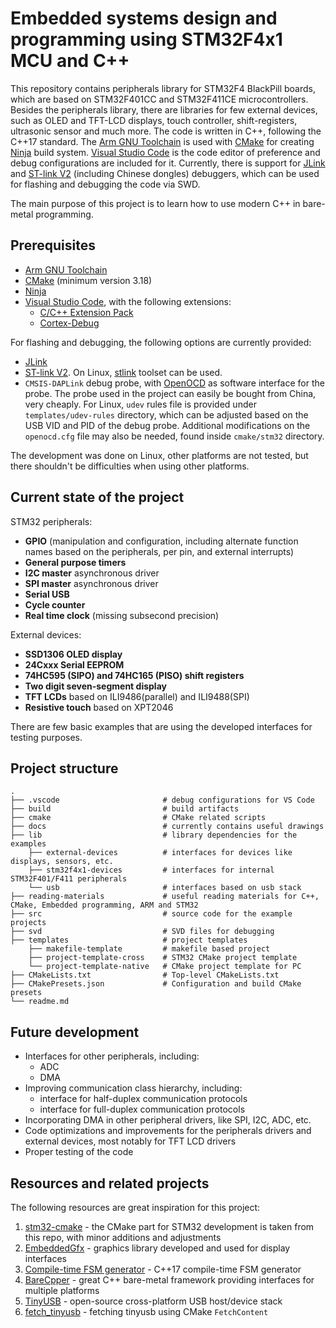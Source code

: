 # Embedded systems design and programming using STM32F4x1 MCU and C++

This repository contains peripherals library for STM32F4 BlackPill boards, which are based on STM32F401CC and STM32F411CE microcontrollers.
Besides the peripherals library, there are libraries for few external devices, such as OLED and TFT-LCD displays, touch controller, shift-registers, ultrasonic sensor and much more.
The code is written in C++, following the C++17 standard. The [Arm GNU Toolchain](https://developer.arm.com/Tools%20and%20Software/GNU%20Toolchain) is used with [CMake](https://cmake.org/) for creating [Ninja](https://ninja-build.org/) build system.
[Visual Studio Code](https://code.visualstudio.com/) is the code editor of preference and debug configurations are included for it.
Currently, there is support for [JLink](https://www.segger.com/downloads/jlink/) and [ST-link V2](https://www.st.com/en/development-tools/st-link-v2.html) (including Chinese dongles) debuggers, which can be used for flashing and debugging the code via SWD.

The main purpose of this project is to learn how to use modern C++ in bare-metal programming.

## Prerequisites

- [Arm GNU Toolchain](https://developer.arm.com/Tools%20and%20Software/GNU%20Toolchain)
- [CMake](https://cmake.org/) (minimum version 3.18)
- [Ninja](https://ninja-build.org/)
- [Visual Studio Code](https://code.visualstudio.com/), with the following extensions:
  - [C/C++ Extension Pack](https://marketplace.visualstudio.com/items?itemName=ms-vscode.cpptools-extension-pack)
  - [Cortex-Debug](https://marketplace.visualstudio.com/items?itemName=marus25.cortex-debug)

For flashing and debugging, the following options are currently provided:
- [JLink](https://www.segger.com/downloads/jlink/)
- [ST-link V2](https://www.st.com/en/development-tools/st-link-v2.html). On Linux, [stlink](https://github.com/stlink-org/stlink) toolset can be used.
- `CMSIS-DAPLink` debug probe, with [OpenOCD](https://openocd.org/) as software interface for the probe. The probe used in the project can easily be bought from China, very cheaply. For Linux, `udev` rules file is provided under `templates/udev-rules` directory, which can be adjusted based on the USB VID and PID of the debug probe. Additional modifications on the `openocd.cfg` file may also be needed, found inside `cmake/stm32` directory.

The development was done on Linux, other platforms are not tested, but there shouldn't be difficulties when using other platforms.

## Current state of the project

STM32 peripherals:
- **GPIO** (manipulation and configuration, including alternate function names based on the peripherals, per pin, and external interrupts)
- **General purpose timers**
- **I2C master** asynchronous driver
- **SPI master** asynchronous driver
- **Serial USB**
- **Cycle counter**
- **Real time clock** (missing subsecond precision)

External devices:
- **SSD1306 OLED display**
- **24Cxxx Serial EEPROM**
- **74HC595 (SIPO) and 74HC165 (PISO) shift registers**
- **Two digit seven-segment display**
- **TFT LCDs** based on ILI9486(parallel) and ILI9488(SPI)
- **Resistive touch** based on XPT2046

There are few basic examples that are using the developed interfaces for testing purposes.

## Project structure

```
.
├── .vscode                       # debug configurations for VS Code
├── build                         # build artifacts
├── cmake                         # CMake related scripts
├── docs                          # currently contains useful drawings
├── lib                           # library dependencies for the examples
    ├── external-devices          # interfaces for devices like displays, sensors, etc.
    ├── stm32f4x1-devices         # interfaces for internal STM32F401/F411 peripherals
    └── usb                       # interfaces based on usb stack
├── reading-materials             # useful reading materials for C++, CMake, Embedded programming, ARM and STM32
├── src                           # source code for the example projects
├── svd                           # SVD files for debugging
├── templates                     # project templates
    ├── makefile-template         # makefile based project
    ├── project-template-cross    # STM32 CMake project template
    └── project-template-native   # CMake project template for PC
├── CMakeLists.txt                # Top-level CMakeLists.txt
├── CMakePresets.json             # Configuration and build CMake presets 
└── readme.md

```

## Future development

- Interfaces for other peripherals, including:
  - ADC
  - DMA
- Improving communication class hierarchy, including:
  - interface for half-duplex communication protocols
  - interface for full-duplex communication protocols
- Incorporating DMA in other peripheral drivers, like SPI, I2C, ADC, etc.
- Code optimizations and improvements for the peripherals drivers and external devices, most notably for TFT LCD drivers
- Proper testing of the code

## Resources and related projects

The following resources are great inspiration for this project:

1. [stm32-cmake](https://github.com/ObKo/stm32-cmake) - the CMake part for STM32 development is taken from this repo, with minor additions and adjustments
2. [EmbeddedGfx](https://github.com/nikodinovska/EmbeddedGfx) - graphics library developed and used for display interfaces
3. [Compile-time FSM generator](https://github.com/BojanSof/FSM-Generator) - C++17 compile-time FSM generator
4. [BareCpper](https://github.com/BareCpper/BareCpper) - great C++ bare-metal framework providing interfaces for multiple platforms
5. [TinyUSB](https://github.com/hathach/tinyusb) - open-source cross-platform USB host/device stack
6. [fetch_tinyusb](https://github.com/CMakePackageRegistry/fetch_tinyusb) - fetching tinyusb using CMake `FetchContent`